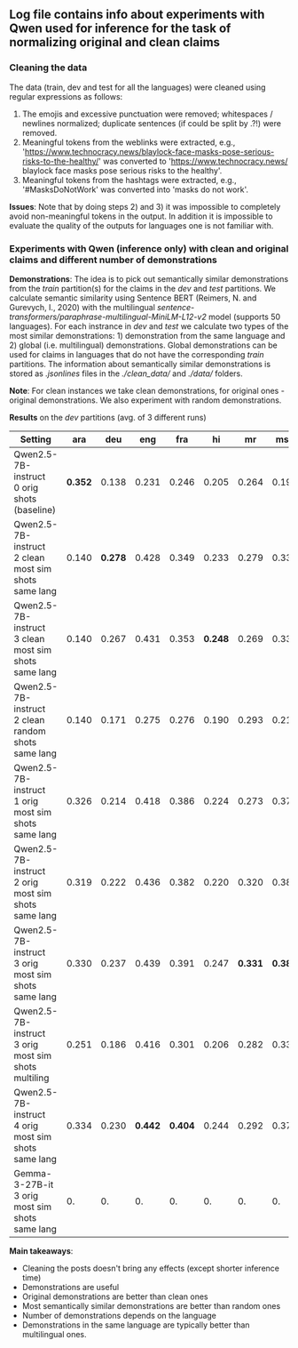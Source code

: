 ## Log file contains info about experiments with Qwen used for inference for the task of normalizing original and clean claims  

### Cleaning the data
The data (train, dev and test for all the languages) were cleaned using regular expressions as follows:
 1) The emojis and excessive punctuation were removed; whitespaces / newlines normalized; duplicate sentences (if could be split by .?!) were removed.
 2) Meaningful tokens from the weblinks were extracted, e.g., 'https://www.technocracy.news/blaylock-face-masks-pose-serious-risks-to-the-healthy/' was converted to 'https://www.technocracy.news/ blaylock face masks pose serious risks to the healthy'.
 3) Meaningful tokens from the hashtags were extracted, e.g., '#MasksDoNotWork' was converted into 'masks do not work'.

**Issues**: Note that by doing steps 2) and 3) it was impossible to completely avoid non-meaningful tokens in the output. In addition it is impossible to evaluate the quality of the outputs for languages one is not familiar with.

### Experiments with Qwen (inference only) with clean and original claims and different number of demonstrations

**Demonstrations**: The idea is to pick out semantically similar demonstrations from the _train_ partition(s) for the claims in the _dev_ and _test_ partitions. We calculate semantic similarity using Sentence BERT (Reimers, N. and Gurevych, I., 2020) with the multilingual _sentence-transformers/paraphrase-multilingual-MiniLM-L12-v2_ model (supports 50 languages). For each instrance in _dev_ and _test_ we calculate two types of the most similar demonstrations: 1) demonstration from the same language and 2) global (i.e. multilingual) demonstrations. Global demonstrations can be used for claims in languages that do not have the corresponding _train_ partitions. The information about semantically similar demonstrations is stored as _.jsonlines_ files in the _./clean_data/_ and _./data/_ folders.

**Note**: For clean instances we take clean demonstrations, for original ones - original demonstrations. We also experiment with random demonstrations.

**Results** on the _dev_ partitions (avg. of 3 different runs)

| Setting | ara | deu | eng | fra | hi | mr | msa | pa | pol | por | spa | ta | tha |
| --- | --- | --- | --- | --- | --- | --- | --- | --- | --- | --- | --- | --- | --- |
| Qwen2.5-7B-instruct <br>0 orig shots (baseline) | **0.352** | 0.138 | 0.231 | 0.246 | 0.205 | 0.264 | 0.197 | 0.247 | 0.148 | 0.288 | 0.270 | 0.329 | 0.079 |
| Qwen2.5-7B-instruct <br>2 clean most sim shots <br>same lang | 0.140 | **0.278** | 0.428 | 0.349 | 0.233 | 0.279 | 0.339 | 0.278 | 0.254 | 0.438 | 0.374 | 0.421 | 0.155 |
| Qwen2.5-7B-instruct <br>3 clean most sim shots <br>same lang | 0.140 | 0.267 | 0.431 | 0.353 | **0.248** | 0.269 | 0.335 | 0.282 | 0.255 | 0.444 | 0.389 | **0.425** | 0.174 |
| Qwen2.5-7B-instruct <br>2 clean random shots <br>same lang | 0.140 | 0.171 | 0.275 | 0.276 | 0.190 | 0.293 | 0.214 | 0.253 | 0.170 | 0.268 | 0.227 | 0.406 | 0.061 |
| Qwen2.5-7B-instruct <br>1 orig most sim shots <br>same lang | 0.326 | 0.214 | 0.418 | 0.386 | 0.224 | 0.273 | 0.370 | 0.212 | **0.288** | 0.387 | 0.369 | 0.356 | 0.184 |
| Qwen2.5-7B-instruct <br>2 orig most sim shots <br>same lang | 0.319 | 0.222 | 0.436 | 0.382 | 0.220 | 0.320 | 0.380 | 0.276 | 0.282 | **0.459** | 0.412 | 0.371 | **0.189** |
| Qwen2.5-7B-instruct <br>3 orig most sim shots <br>same lang | 0.330 | 0.237 | 0.439 | 0.391 | 0.247 | **0.331** | **0.385** | 0.302 | 0.282 | 0.451 | 0.409 | 0.411 | 0.166 |
| Qwen2.5-7B-instruct <br>3 orig most sim shots <br>multiling | 0.251 | 0.186 | 0.416 | 0.301 | 0.206 | 0.282 | 0.339 | **0.308** | 0.191 | 0.414 | 0.385 | 0.310 | 0.150 |
| Qwen2.5-7B-instruct <br>4 orig most sim shots <br>same lang | 0.334 | 0.230 | **0.442** | **0.404** | 0.244 | 0.292 | 0.378 | 0.287 | 0.267 | 0.453 | **0.417** | 0.412 | 0.139 |
| Gemma-3-27B-it <br>3 orig most sim shots <br>same lang | 0. | 0. | 0. | 0. | 0. | 0. | 0. | 0. | 0. | 0. | 0. | 0. | 0. |


**Main takeaways**:
- Cleaning the posts doesn't bring any effects (except shorter inference time)
- Demonstrations are useful
- Original demonstrations are better than clean ones
- Most semantically similar demonstrations are better than random ones
- Number of demonstrations depends on the language
- Demonstrations in the same language are typically better than multilingual ones.
